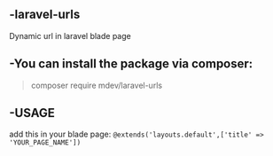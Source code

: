 ## -laravel-urls
  Dynamic url in laravel blade page

## -You can install the package via composer:
  > composer require mdev/laravel-urls

## -USAGE
  add this in your blade page:
  <code>@extends('layouts.default',['title' => 'YOUR_PAGE_NAME'])</code>
